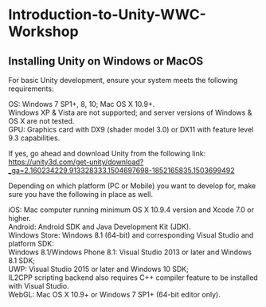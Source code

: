 # Introduction-to-Unity-WWC-Workshop

## Installing Unity on Windows or MacOS

For basic Unity development, ensure your system meets the following requirements:   
      
OS: Windows 7 SP1+, 8, 10; Mac OS X 10.9+.   
Windows XP & Vista are not supported; and server versions of Windows & OS X are not tested.   
GPU: Graphics card with DX9 (shader model 3.0) or DX11 with feature level 9.3 capabilities.      

If yes, go ahead and download Unity from the following link:   
https://unity3d.com/get-unity/download?_ga=2.160234229.913328333.1504697698-1852165835.1503699492   
   
Depending on which platform (PC or Mobile) you want to develop for, make sure you have the following in place as well. 
   
iOS: Mac computer running minimum OS X 10.9.4 version and Xcode 7.0 or higher.   
Android: Android SDK and Java Development Kit (JDK).   
Windows Store: Windows 8.1 (64-bit) and corresponding Visual Studio and platform SDK:   
Windows 8.1/Windows Phone 8.1: Visual Studio 2013 or later and Windows 8.1 SDK;   
UWP: Visual Studio 2015 or later and Windows 10 SDK;   
IL2CPP scripting backend also requires C++ compiler feature to be installed with Visual Studio.   
WebGL: Mac OS X 10.9+ or Windows 7 SP1+ (64-bit editor only).   
